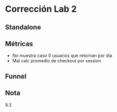 # Corrección Lab 2

## Standalone


## Métricas

* No muestra caso 0 usuarios que retornan por dia
* Mal calc promedio de checkout por session

## Funnel


## Nota

9.3



